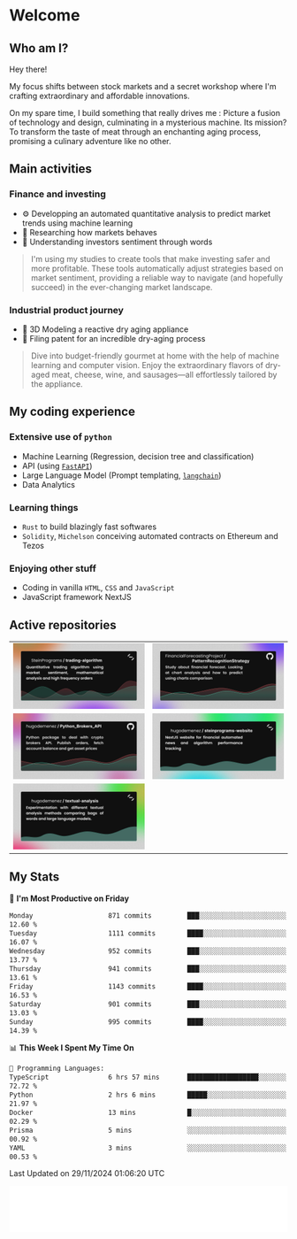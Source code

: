 # Welcome 

## Who am I?

Hey there! 

My focus shifts between stock markets and a secret workshop where I'm crafting extraordinary and affordable innovations. 



On my spare time, I build something that really drives me :
Picture a fusion of technology and design, culminating in a mysterious machine. 
Its mission? To transform the taste of meat through an enchanting aging process, promising a culinary adventure like no other.

## Main activities

### Finance and investing
* ⚙️ Developping an automated quantitative analysis to predict market trends using machine learning
* 📝 Researching how markets behaves
* 🧠 Understanding investors sentiment through words

> I'm using my studies to create tools that make investing safer and more profitable. These tools automatically adjust strategies based on market sentiment, providing a reliable way to navigate (and hopefully succeed) in the ever-changing market landscape.

### Industrial product journey
* 🚀 3D Modeling a reactive dry aging appliance
* 📎 Filing patent for an incredible dry-aging process

> Dive into budget-friendly gourmet at home with the help of machine learning and computer vision. Enjoy the extraordinary flavors of dry-aged meat, cheese, wine, and sausages—all effortlessly tailored by the appliance.

## My coding experience

### Extensive use of `python` 

* Machine Learning (Regression, decision tree and classification)
* API (using [`FastAPI`](https://fastapi.tiangolo.com))
* Large Language Model (Prompt templating, [`langchain`](https://python.langchain.com/docs/get_started/introduction))
* Data Analytics

### Learning things

* `Rust` to build blazingly fast softwares
* `Solidity`, `Michelson` conceiving automated contracts on Ethereum and Tezos

### Enjoying other stuff

* Coding in vanilla `HTML`, `CSS` and `JavaScript` 
* JavaScript framework NextJS
  
## Active repositories
|||
| ------------- | ------------- |
|[![Python Trading Algorithm](assets/base_python_architecture.png)](https://github.com/SteinPrograms/base-python-architecture)|[![Quantitative Prediction](assets/pattern_recognition_strategy.png)](https://github.com/FinancialForecastingProject/PatternRecognitionStrategy.git)|
|[![Broker SDK](assets/python_brokers_api.png)](https://github.com/hugodemenez/Python_Brokers_API)|[![NextJS Website](assets/steinprograms-website.png)](https://github.com/hugodemenez/steinprograms-website)|
|[![Textual](assets/textual-analysis.png)](https://github.com/hugodemenez/textual-analysis)||


## My Stats

<!--START_SECTION:waka-->
📅 **I'm Most Productive on Friday** 

```text
Monday                   871 commits         ███░░░░░░░░░░░░░░░░░░░░░░   12.60 % 
Tuesday                  1111 commits        ████░░░░░░░░░░░░░░░░░░░░░   16.07 % 
Wednesday                952 commits         ███░░░░░░░░░░░░░░░░░░░░░░   13.77 % 
Thursday                 941 commits         ███░░░░░░░░░░░░░░░░░░░░░░   13.61 % 
Friday                   1143 commits        ████░░░░░░░░░░░░░░░░░░░░░   16.53 % 
Saturday                 901 commits         ███░░░░░░░░░░░░░░░░░░░░░░   13.03 % 
Sunday                   995 commits         ████░░░░░░░░░░░░░░░░░░░░░   14.39 % 
```


📊 **This Week I Spent My Time On** 

```text
💬 Programming Languages: 
TypeScript               6 hrs 57 mins       ██████████████████░░░░░░░   72.72 % 
Python                   2 hrs 6 mins        █████░░░░░░░░░░░░░░░░░░░░   21.97 % 
Docker                   13 mins             █░░░░░░░░░░░░░░░░░░░░░░░░   02.29 % 
Prisma                   5 mins              ░░░░░░░░░░░░░░░░░░░░░░░░░   00.92 % 
YAML                     3 mins              ░░░░░░░░░░░░░░░░░░░░░░░░░   00.53 % 
```


 Last Updated on 29/11/2024 01:06:20 UTC
<!--END_SECTION:waka-->

![Coding metrics](metrics.plugin.wakatime.svg)
